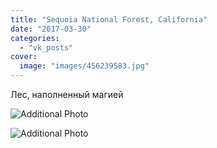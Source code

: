 ```yaml
---
title: "Sequoia National Forest, California"
date: "2017-03-30"
categories: 
  - "vk_posts"
cover:
  image: "images/456239583.jpg"
---
```


Лес, наполненный магией

![Additional Photo](https://vodpop.ru/wp-content/uploads/2023/07/456239584.jpg)

![Additional Photo](https://vodpop.ru/wp-content/uploads/2023/07/456239585.jpg)
